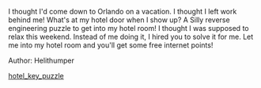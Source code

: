 I thought I'd come down to Orlando on a vacation. I thought I left work behind me! What's at my hotel door when I show up? A Silly reverse engineering puzzle to get into my hotel room! I thought I was supposed to relax this weekend. Instead of me doing it, I hired you to solve it for me. Let me into my hotel room and you'll get some free internet points!

Author: Helithumper

[hotel_key_puzzle](https://2020.sunshinectf.org/files/26eacbb5ebbd70c5c00e62b3d228f1b4/hotel_key_puzzle?token=eyJ1c2VyX2lkIjozODEsInRlYW1faWQiOm51bGwsImZpbGVfaWQiOjJ9.X6d76w.MopOdQJd1fXCvCIKmyfodjwGK9Y)